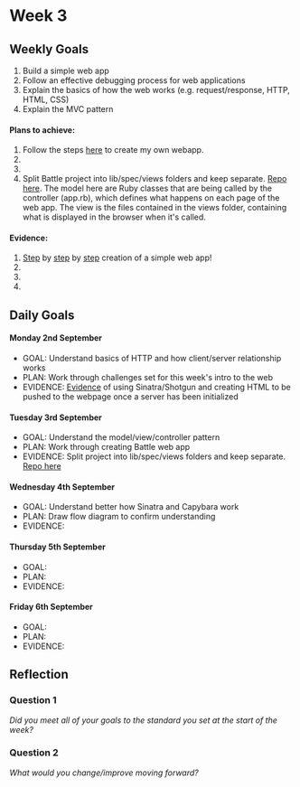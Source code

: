 # Week 3

## Weekly Goals

1. Build a simple web app
2. Follow an effective debugging process for web applications
3. Explain the basics of how the web works (e.g. request/response, HTTP, HTML, CSS)
4. Explain the MVC pattern

#### Plans to achieve:

1. Follow the steps [here](https://github.com/makersacademy/course/tree/master/intro_to_the_web) to create my own webapp.
2. 
3. 
4. Split Battle project into lib/spec/views folders and keep separate. [Repo here](https://github.com/DanGyi23/wk3-battle). The model here are Ruby classes that are being called by the controller (app.rb), which defines what happens on each page of the web app. The view is the files contained in the views folder, containing what is displayed in the browser when it's called.

#### Evidence:

1. [Step](https://github.com/DanGyi23/week3-webapp/blob/master/screenshots/Screenshot%202019-09-02%20at%2016.11.34.png) by [step](https://github.com/DanGyi23/week3-webapp/blob/master/screenshots/Screenshot%202019-09-02%20at%2016.12.15.png) by [step](https://github.com/DanGyi23/week3-webapp/blob/master/screenshots/Screenshot%202019-09-02%20at%2018.16.31.png) creation of a simple web app!
2.
3.
4.

## Daily Goals

#### Monday 2nd September
- GOAL: Understand basics of HTTP and how client/server relationship works
- PLAN: Work through challenges set for this week's intro to the web
- EVIDENCE: [Evidence](https://github.com/DanGyi23/week3-webapp/commits/master) of using Sinatra/Shotgun and creating HTML to be pushed to the webpage once a server has been initialized

#### Tuesday 3rd September
- GOAL: Understand the model/view/controller pattern
- PLAN: Work through creating Battle web app
- EVIDENCE: Split project into lib/spec/views folders and keep separate. [Repo here](https://github.com/DanGyi23/wk3-battle)

#### Wednesday 4th September
- GOAL: Understand better how Sinatra and Capybara work
- PLAN: Draw flow diagram to confirm understanding
- EVIDENCE:

#### Thursday 5th September
- GOAL:
- PLAN:
- EVIDENCE:

#### Friday 6th September
- GOAL:
- PLAN:
- EVIDENCE:

## Reflection

### Question 1

*Did you meet all of your goals to the standard you set at the start of the week?*

### Question 2

*What would you change/improve moving forward?*
